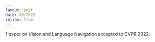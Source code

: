 ```yaml
---
layout: post
date: 03/2022
inline: True
---
```

1 paper on Vision and Language Navigation accepted to CVPR 2022.























